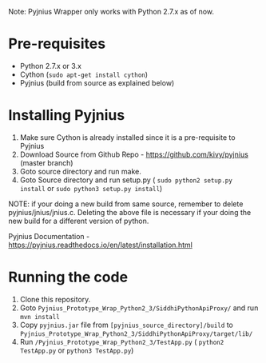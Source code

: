Note: Pyjnius Wrapper only works with Python 2.7.x as of now.

# Pre-requisites
- Python 2.7.x or 3.x
- Cython (`sudo apt-get install cython`)
- Pyjnius (build from source as explained below)

# Installing Pyjnius
1) Make sure Cython is already installed since it is a pre-requisite to Pyjnius
2) Download Source from Github Repo - https://github.com/kivy/pyjnius (master branch)
3) Goto source directory and run make.
4) Goto Source directory and run setup.py ( `sudo python2 setup.py install` or `sudo python3 setup.py install`)

NOTE: if your doing a new build from same source, remember to delete pyjnius/jnius/jnius.c. 
Deleting the above file is necessary if your doing the new build for a different version of python.

Pyjnius Documentation - https://pyjnius.readthedocs.io/en/latest/installation.html
 
# Running the code
1) Clone this repository.
2) Goto `Pyjnius_Prototype_Wrap_Python2_3/SiddhiPythonApiProxy/` and run `mvn install`
3) Copy `pyjnius.jar` file from `[pyjnius_source_directory]/build` to `Pyjnius_Prototype_Wrap_Python2_3/SiddhiPythonApiProxy/target/lib/`
4) Run `/Pyjnius_Prototype_Wrap_Python2_3/TestApp.py` ( `python2 TestApp.py` or `python3 TestApp.py`)

